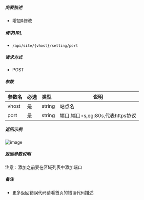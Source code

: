 

    
##### 简要描述

- 增加&修改

##### 请求URL
- ` /api/site/{vhost}/setting/port `
  
##### 请求方式
- POST 

##### 参数

|参数名|必选|类型|说明|
|:----    |:---|:----- |-----   |
|vhost |是  |string |站点名   |
|port |是  |string | 端口,端口+s,eg:80s,代表https协议    |

##### 返回示例 

![image](https://user-images.githubusercontent.com/90588289/133764563-326d4cfa-9da4-4266-acba-a3250d9ec01a.png)

##### 返回参数说明 

注意：添加之前要在区域列表中添加端口

##### 备注 

- 更多返回错误代码请看首页的错误代码描述



